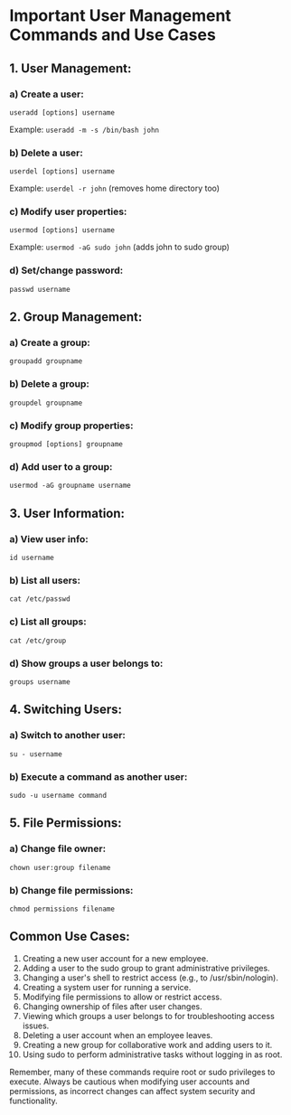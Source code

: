 # Important User Management Commands and Use Cases

## 1. User Management:

### a) Create a user:
```
useradd [options] username
```
Example: `useradd -m -s /bin/bash john`

### b) Delete a user:
```
userdel [options] username
```
Example: `userdel -r john` (removes home directory too)

### c) Modify user properties:
```
usermod [options] username
```
Example: `usermod -aG sudo john` (adds john to sudo group)

### d) Set/change password:
```
passwd username
```

## 2. Group Management:

### a) Create a group:
```
groupadd groupname
```

### b) Delete a group:
```
groupdel groupname
```

### c) Modify group properties:
```
groupmod [options] groupname
```

### d) Add user to a group:
```
usermod -aG groupname username
```

## 3. User Information:

### a) View user info:
```
id username
```

### b) List all users:
```
cat /etc/passwd
```

### c) List all groups:
```
cat /etc/group
```

### d) Show groups a user belongs to:
```
groups username
```

## 4. Switching Users:

### a) Switch to another user:
```
su - username
```

### b) Execute a command as another user:
```
sudo -u username command
```

## 5. File Permissions:

### a) Change file owner:
```
chown user:group filename
```

### b) Change file permissions:
```
chmod permissions filename
```

## Common Use Cases:

1. Creating a new user account for a new employee.
2. Adding a user to the sudo group to grant administrative privileges.
3. Changing a user's shell to restrict access (e.g., to /usr/sbin/nologin).
4. Creating a system user for running a service.
5. Modifying file permissions to allow or restrict access.
6. Changing ownership of files after user changes.
7. Viewing which groups a user belongs to for troubleshooting access issues.
8. Deleting a user account when an employee leaves.
9. Creating a new group for collaborative work and adding users to it.
10. Using sudo to perform administrative tasks without logging in as root.

Remember, many of these commands require root or sudo privileges to execute. Always be cautious when modifying user accounts and permissions, as incorrect changes can affect system security and functionality.
